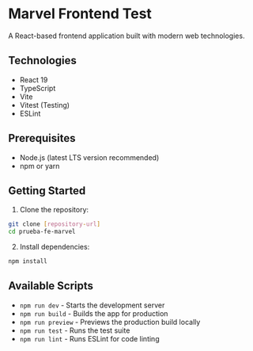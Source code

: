 # Marvel Frontend Test

A React-based frontend application built with modern web technologies.

## Technologies

- React 19
- TypeScript
- Vite
- Vitest (Testing)
- ESLint

## Prerequisites

- Node.js (latest LTS version recommended)
- npm or yarn

## Getting Started

1. Clone the repository:
```bash
git clone [repository-url]
cd prueba-fe-marvel
```

2. Install dependencies:
```bash
npm install
```

## Available Scripts

- `npm run dev` - Starts the development server
- `npm run build` - Builds the app for production
- `npm run preview` - Previews the production build locally
- `npm run test` - Runs the test suite
- `npm run lint` - Runs ESLint for code linting
